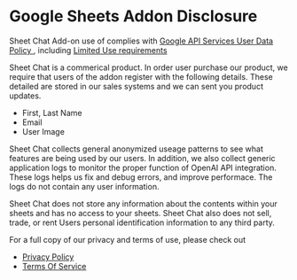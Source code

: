 # Google Sheets Addon Disclosure

Sheet Chat Add-on use of complies with [ Google API Services User Data Policy ](https://developers.google.com/terms/api-services-user-data-policy) , including [ Limited Use requirements ](https://developers.google.com/terms/api-services-user-data-policy#additional_requirements_for_specific_api_scopes)

Sheet Chat is a commerical product. In order user purchase our product, we require that users of the addon register with the following details. These detailed are stored in our sales systems and we can sent you product updates.

- First, Last Name
- Email
- User Image

Sheet Chat collects general anonymized useage patterns to see what features are being used by our users. In addition, we also collect generic application logs to monitor the proper function of OpenAI API integration. These logs helps us fix and debug errors, and improve performace. The logs do not contain any user information.

Sheet Chat does not store any information about the contents within your sheets and has no access to your sheets. Sheet Chat also does not sell, trade, or rent Users personal identification information to any third party.

For a full copy of our privacy and terms of use, please check out

- [ Privacy Policy ](https://www.sally.bot/legal/privacy)
- [ Terms Of Service ](https://www.sally.bot/docs/terms-of-service)
